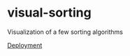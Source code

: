# visual-sorting
Visualization of a few sorting algorithms

[Deployment](https://sorting-visualization-color.herokuapp.com/)
